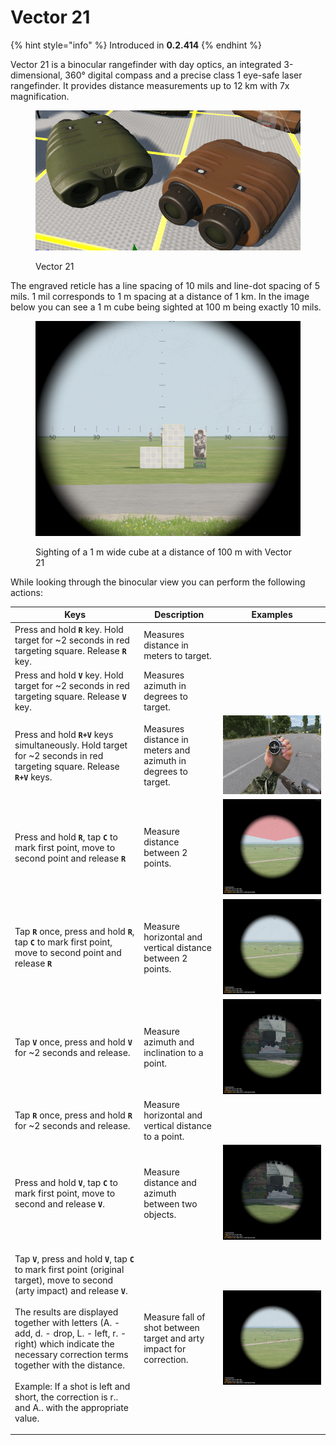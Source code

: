 # Vector 21

{% hint style="info" %}
Introduced in **0.2.414**
{% endhint %}

Vector 21 is a binocular rangefinder with day optics, an integrated 3-dimensional, 360° digital compass and a precise class 1 eye-safe laser rangefinder. It provides distance measurements up to 12 km with 7x magnification.

<figure><img src="../../../.gitbook/assets/image (2) (2) (1).png" alt=""><figcaption><p>Vector 21</p></figcaption></figure>

The engraved reticle has a line spacing of 10 mils and line-dot spacing of 5 mils. 1 mil corresponds to 1 m spacing at a distance of 1 km. In the image below you can see a 1 m cube being sighted at 100 m being exactly 10 mils.

<figure><img src="../../../.gitbook/assets/image (1) (2).png" alt=""><figcaption><p>Sighting of a 1 m wide cube at a distance of 100 m with Vector 21</p></figcaption></figure>

While looking through the binocular view you can perform the following actions:

| Keys                                                                                                                                                                                                                                                                                                                                                                                                                                                                                                                                  | Description                                                         | Examples                                              |
| ------------------------------------------------------------------------------------------------------------------------------------------------------------------------------------------------------------------------------------------------------------------------------------------------------------------------------------------------------------------------------------------------------------------------------------------------------------------------------------------------------------------------------------- | ------------------------------------------------------------------- | ----------------------------------------------------- |
| Press and hold **`R`** key. Hold target for \~2 seconds in red targeting square. Release **`R`** key.                                                                                                                                                                                                                                                                                                                                                                                                                                 | Measures distance in meters to target.                              |                                                       |
| Press and hold **`V`** key. Hold target for \~2 seconds in red targeting square. Release **`V`** key.                                                                                                                                                                                                                                                                                                                                                                                                                                 | Measures azimuth in degrees to target.                              |                                                       |
| Press and hold **`R+V`** keys simultaneously. Hold target for \~2 seconds in red targeting square. Release **`R+V`** keys.                                                                                                                                                                                                                                                                                                                                                                                                            | Measures distance in meters and azimuth in degrees to target.       | ![](<../../../.gitbook/assets/image (6) (1).png>)     |
| Press and hold **`R`**, tap **`C`** to mark first point, move to second point and release **`R`**                                                                                                                                                                                                                                                                                                                                                                                                                                     | Measure distance between 2 points.                                  | ![](<../../../.gitbook/assets/image (8) (1).png>)     |
| Tap **`R`** once, press and hold **`R`**, tap **`C`** to mark first point, move to second point and release **`R`**                                                                                                                                                                                                                                                                                                                                                                                                                   | Measure horizontal and vertical distance between 2 points.          | ![](<../../../.gitbook/assets/image (5) (2).png>)     |
| Tap **`V`** once, press and hold **`V`** for \~2 seconds and release.                                                                                                                                                                                                                                                                                                                                                                                                                                                                 | Measure azimuth and inclination to a point.                         | ![](<../../../.gitbook/assets/image (5) (1) (1).png>) |
| Tap **`R`** once, press and hold **`R`** for \~2 seconds and release.                                                                                                                                                                                                                                                                                                                                                                                                                                                                 | Measure horizontal and vertical distance to a point.                |                                                       |
| Press and hold **`V`**, tap **`C`** to mark first point, move to second and release **`V`**.                                                                                                                                                                                                                                                                                                                                                                                                                                          | Measure distance and azimuth between two objects.                   | ![](<../../../.gitbook/assets/image (4) (1).png>)     |
| <p>Tap <strong><code>V</code></strong>, press and hold <strong><code>V</code></strong>, tap <strong><code>C</code></strong> to mark first point (original target), move to second (arty impact) and release <strong><code>V</code></strong>.<br><br>The results are displayed together with letters (A. - add, d. - drop, L. - left, r. - right) which indicate the necessary correction terms together with the distance.<br><br>Example: If a shot is left and short, the correction is r.. and A.. with the appropriate value.</p> | Measure fall of shot between target and arty impact for correction. | ![](<../../../.gitbook/assets/image (3) (1).png>)     |


